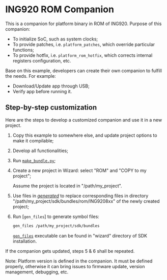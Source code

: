 # ING920 ROM Companion

This is a companion for platform binary in ROM of ING920. Purpose of this
companion:

* To initialize SoC, such as system clocks;
* To provide patches, i.e. `platform_patches`, which override particular functions;
* To provide hotfix, i.e. `platform_rom_hotfix`, which corrects internal registers configuration, etc.

Base on this example, developers can create their own companion to fulfill the needs.
For example:

* Download/Update app through USB;
* Verify app before running it.

## Step-by-step customization

Here are the steps to develop a customized companion and use it in a new project.

1. Copy this example to somewhere else, and update project options to make it compilable;

1. Develop all functionalities;

1. Run [`make_bundle.py`](../scripts/make_bundle.py);

1. Create a new project in Wizard: select "ROM" and "COPY to my project";

    Assume the project is located in "/path/my_project".

1. Use files in [_generated_](../generated/) to replace corresponding files
   in directory "/path/my_project/sdk/bundles/rom/ING9208xx" of the newly created project;

1. Run [`gen_files`] to generate symbol files:

    ```sh
    gen_files /path/my_project/sdk/bundles
    ```

    [`gen_files`](../../../tools/gen_files.nim) executable can be found in "wizard" directory of SDK installation.

If the companion gets updated, steps 5 & 6 shall be repeated.

Note: Platform version is defined in the companion. It must be defined properly,
otherwise it can bring issues to firmware update, version management, debugging, etc.